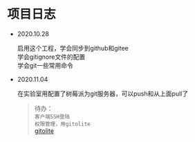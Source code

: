# 项目日志
*   2020.10.28

    启用这个工程，学会同步到github和gitee  
    学会gitignore文件的配置  
    学会git一些常用命令

*   2020.11.04

    在实验室用配置了树莓派为git服务器，可以push和从上面pull了  
    > 待办：  
    `客户端SSH登陆`  
    `权限管理，用gitolite`  
    [gitolite](https://github.com/sitaramc/gitolite)


